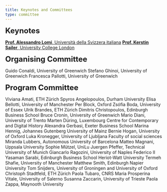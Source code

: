 ```yaml
---
title: Keynotes and Committees
type: committee
---
```


**<font size="5">Keynotes</font>**

<a href="http://www.european-academy-sociology.eu/fellows/lomi.html" target="_blank">**Prof. Alessandro Lomi**, Università della Svizzera italiana</a>
<a href="https://www.ucl.ac.uk/bartlett/architecture/people/dr-kerstin-sailer" target="_blank">**Prof. Kerstin Sailer**, University College London</a>

**<font size="5">Organising Committee</font>**

Guido Conaldi, University of Greenwich
Stefano Ghinoi, University of Greenwich
Francesca Pallotti, University of Greenwich

**<font size="5">Program Committee</font>**

Viviana Amati, ETH Zürich
Spyros Angelopoulos, Durham University
Elisa Bellotti, University of Manchester
Per Block, Oxford
Zsófia Boda, University of Essex
Ulrik Brandes, ETH Zürich
Dimitris Christopoulos, Edinburgh Business School
Bruce Cronin, University of Greenwich
Mario Diani, University of Trento
Marten Düring, Luxembourg Centre for Contemporary and Digital History
Alexandra Gerbasi, Exeter Business School
Marina Hennig, Johannes Gutenberg University of Mainz
Bernie Hogan, University of Oxford
Luka Kronegger, University of Ljubljana Faculty of social sciences
Miranda Lubbers, Autonomous University of Barcelona
Matteo Magnani, Uppsala University
Sophie Mützel, UniLu
Juergen Pfeffer, Technical University of Munich
Giancarlo Ragozini, University of Naples Federico II
Yasaman Sarabi, Edinburgh Business School Heriot-Watt University 
Termeh Shafie, University of Manchester
Matthew Smith, Edinburgh Napier University 
Tom Snijders, University of Groningen and University of Oxford
Christoph Stadtfeld, ETH Zürich
Paola Tubaro, CNRS
Maria Prosperina Vitale, University of Salerno
Susanna Zaccarin, University of Trieste
Paola Zappa, Maynooth University